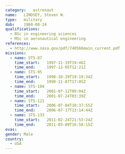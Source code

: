 ```yaml
---
category:	astronaut
name:	LINDSEY, Steven W.
type:	military
dob:	1960-08-24
qualifications:
  - BSc in engineering sciences
  - MSc in aeronautical engineering
references:
  - http://www.nasa.gov/pdf/740566main_current.pdf
missions:
  - name: STS-87
    time_start:   1997-11-19T19:46Z
    time_end:     1997-12-05T12:21Z
  - name: STS-95
    time_start:   1998-10-29T19:19:34Z
    time_end:     1998-11-07T17:05Z
  - name: STS-104
    time_start:   2001-07-12T09:04Z
    time_end:     2001-07-24T03:39Z
  - name: STS-121
    time_start:   2006-07-04T18:37:55Z
    time_end:     2006-07-17T13:14:44Z
  - name: STS-133
    time_start:   2011-02-24T21:53:24Z
    time_end:     2011-03-09T16:58:15Z
evas:
gender:	Male
country:
  - USA
---
```


